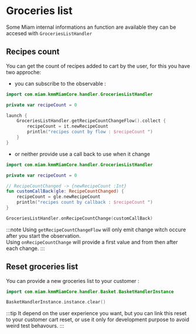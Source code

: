 # Groceries list

Some Miam internal informations an function are available they can be accesed
with `GroceriesListHandler`

## Recipes count

You can get the count of recipes added to cart by the user, for this you have two approche:

- you can subscribe to the observable :

```kotlin
import com.miam.kmmMiamCore.handler.GroceriesListHandler

private var recipeCount = 0

launch {
    GroceriesListHandler.getRecipeCountChangeFlow().collect {
        recipeCount = it.newRecipeCount
        println("recipes count by flow : $recipeCount ")
    }
}
```

- or neither provide use a call back to use when it change

```kotlin
import com.miam.kmmMiamCore.handler.GroceriesListHandler

private var recipeCount = 0

// RecipeCountChanged -> {newRecipeCount :Int}
fun customCallBack(gle: RecipeCountChanged) {
    recipeCount = gle.newRecipeCount
    println("recipes count by callback : $recipeCount ")
}

GroceriesListHandler.onRecipeCountChange(customCallBack)
```

:::note
Using `getRecipeCountChangeFlow` will only emit change witch occure after you start the
observation. <br />
Using `onRecipeCountChange` will provide a first value and from then after each change.
:::

## Reset groceries list

You can provide a new groceries list to your customer :

```kotlin
import com.miam.kmmMiamCore.handler.Basket.BasketHandlerInstance

BasketHandlerInstance.instance.clear()
```

:::tip
It depend on the user experience you want, but you can link this reset to your customer cart reset,
or use it only for development purpose to avoid weird test behavours.
:::